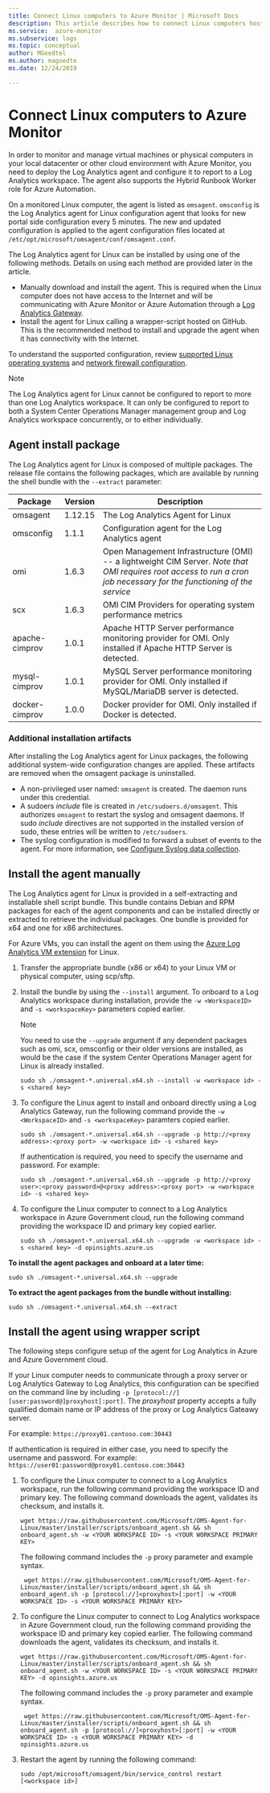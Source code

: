 ```yaml
---
title: Connect Linux computers to Azure Monitor | Microsoft Docs
description: This article describes how to connect Linux computers hosted in other clouds or on-premises to Azure Monitor with the Log Analytics agent for Linux.
ms.service:  azure-monitor
ms.subservice: logs
ms.topic: conceptual
author: MGoedtel
ms.author: magoedte
ms.date: 12/24/2019

---
```


# Connect Linux computers to Azure Monitor

In order to monitor and manage virtual machines or physical computers in your local datacenter or other cloud environment with Azure Monitor, you need to deploy the Log Analytics agent and configure it to report to a Log Analytics workspace. The agent also supports the Hybrid Runbook Worker role for Azure Automation.

On a monitored Linux computer, the agent is listed as `omsagent`. `omsconfig` is the Log Analytics agent for Linux configuration agent that looks for new portal side configuration every 5 minutes. The new and updated configuration is applied to the agent configuration files located at `/etc/opt/microsoft/omsagent/conf/omsagent.conf`.

The Log Analytics agent for Linux can be installed by using one of the following methods. Details on using each method are provided later in the article.

* Manually download and install the agent. This is required when the Linux computer does not have access to the Internet and will be communicating with Azure Monitor or Azure Automation through a [Log Analytics Gateway](gateway.md).  
* Install the agent for Linux calling a wrapper-script hosted on GitHub. This is the recommended method to install and upgrade the agent when it has connectivity with the Internet.

To understand the supported configuration, review [supported Linux operating systems](log-analytics-agent.md#supported-linux-operating-systems) and [network firewall configuration](log-analytics-agent.md#network-firewall-requirements).

>[!NOTE]
>The Log Analytics agent for Linux cannot be configured to report to more than one Log Analytics workspace. It can only be configured to report to both a System Center Operations Manager management group and Log Analytics workspace concurrently, or to either individually.

## Agent install package

The Log Analytics agent for Linux is composed of multiple packages. The release file contains the following packages, which are available by running the shell bundle with the `--extract` parameter:

**Package** | **Version** | **Description**
----------- | ----------- | --------------
omsagent | 1.12.15 | The Log Analytics Agent for Linux
omsconfig | 1.1.1 | Configuration agent for the Log Analytics agent
omi | 1.6.3 | Open Management Infrastructure (OMI) -- a lightweight CIM Server. *Note that OMI requires root access to run a cron job necessary for the functioning of the service*
scx | 1.6.3 | OMI CIM Providers for operating system performance metrics
apache-cimprov | 1.0.1 | Apache HTTP Server performance monitoring provider for OMI. Only installed if Apache HTTP Server is detected.
mysql-cimprov | 1.0.1 | MySQL Server performance monitoring provider for OMI. Only installed if MySQL/MariaDB server is detected.
docker-cimprov | 1.0.0 | Docker provider for OMI. Only installed if Docker is detected.

### Additional installation artifacts

After installing the Log Analytics agent for Linux packages, the following additional system-wide configuration changes are applied. These artifacts are removed when the omsagent package is uninstalled.

* A non-privileged user named: `omsagent` is created. The daemon runs under this credential. 
* A sudoers *include* file is created in `/etc/sudoers.d/omsagent`. This authorizes `omsagent` to restart the syslog and omsagent daemons. If sudo *include* directives are not supported in the installed version of sudo, these entries will be written to `/etc/sudoers`.
* The syslog configuration is modified to forward a subset of events to the agent. For more information, see [Configure Syslog data collection](data-sources-syslog.md).

## Install the agent manually

The Log Analytics agent for Linux is provided in a self-extracting and installable shell script bundle. This bundle contains Debian and RPM packages for each of the agent components and can be installed directly or extracted to retrieve the individual packages. One bundle is provided for x64 and one for x86 architectures. 

For Azure VMs, you can install the agent on them using the [Azure Log Analytics VM extension](../../virtual-machines/extensions/oms-linux.md) for Linux. 

1. Transfer the appropriate bundle (x86 or x64) to your Linux VM or physical computer, using scp/sftp.

2. Install the bundle by using the `--install` argument. To onboard to a Log Analytics workspace during installation, provide the `-w <WorkspaceID>` and `-s <workspaceKey>` parameters copied earlier.

    >[!NOTE]
    >You need to use the `--upgrade` argument if any dependent packages such as omi, scx, omsconfig or their older versions are installed, as would be the case if the system Center Operations Manager agent for Linux is already installed. 

    ```
    sudo sh ./omsagent-*.universal.x64.sh --install -w <workspace id> -s <shared key>
    ```

3. To configure the Linux agent to install and onboard directly using a Log Analytics Gateway, run the following command provide the `-w <WorkspaceID>` and `-s <workspaceKey>` paramters copied earlier.

    ```
    sudo sh ./omsagent-*.universal.x64.sh --upgrade -p http://<proxy address>:<proxy port> -w <workspace id> -s <shared key>
    ```

    If authentication is required, you need to specify the username and password. For example: 
    
    ```
    sudo sh ./omsagent-*.universal.x64.sh --upgrade -p http://<proxy user>:<proxy password>@<proxy address>:<proxy port> -w <workspace id> -s <shared key>
    ```

4. To configure the Linux computer to connect to a Log Analytics workspace in Azure Government cloud, run the following command providing the workspace ID and primary key copied earlier.

    ```
    sudo sh ./omsagent-*.universal.x64.sh --upgrade -w <workspace id> -s <shared key> -d opinsights.azure.us
    ```

**To install the agent packages and onboard at a later time:**
```
sudo sh ./omsagent-*.universal.x64.sh --upgrade
```

**To extract the agent packages from the bundle without installing:**
```
sudo sh ./omsagent-*.universal.x64.sh --extract
```

## Install the agent using wrapper script

The following steps configure setup of the agent for Log Analytics in Azure and Azure Government cloud.  

If your Linux computer needs to communicate through a proxy server or Log Analytics Gateway to Log Analytics, this configuration can be specified on the command line by including `-p [protocol://][user:password@]proxyhost[:port]`.  The *proxyhost* property accepts a fully qualified domain name or IP address of the proxy or Log Analytics Gateawy server. 

For example: `https://proxy01.contoso.com:30443`

If authentication is required in either case, you need to specify the username and password.  For example: `https://user01:password@proxy01.contoso.com:30443`

1. To configure the Linux computer to connect to a Log Analytics workspace, run the following command providing the workspace ID and primary key. The following command downloads the agent, validates its checksum, and installs it.
    
    ```
    wget https://raw.githubusercontent.com/Microsoft/OMS-Agent-for-Linux/master/installer/scripts/onboard_agent.sh && sh onboard_agent.sh -w <YOUR WORKSPACE ID> -s <YOUR WORKSPACE PRIMARY KEY>
    ```

    The following command includes the `-p` proxy parameter and example syntax.

   ```
    wget https://raw.githubusercontent.com/Microsoft/OMS-Agent-for-Linux/master/installer/scripts/onboard_agent.sh && sh onboard_agent.sh -p [protocol://]<proxyhost>[:port] -w <YOUR WORKSPACE ID> -s <YOUR WORKSPACE PRIMARY KEY>
    ```

2. To configure the Linux computer to connect to Log Analytics workspace in Azure Government cloud, run the following command providing the workspace ID and primary key copied earlier. The following command downloads the agent, validates its checksum, and installs it. 

    ```
    wget https://raw.githubusercontent.com/Microsoft/OMS-Agent-for-Linux/master/installer/scripts/onboard_agent.sh && sh onboard_agent.sh -w <YOUR WORKSPACE ID> -s <YOUR WORKSPACE PRIMARY KEY> -d opinsights.azure.us
    ``` 

    The following command includes the `-p` proxy parameter and example syntax.

   ```
    wget https://raw.githubusercontent.com/Microsoft/OMS-Agent-for-Linux/master/installer/scripts/onboard_agent.sh && sh onboard_agent.sh -p [protocol://]<proxyhost>[:port] -w <YOUR WORKSPACE ID> -s <YOUR WORKSPACE PRIMARY KEY> -d opinsights.azure.us
    ```
2. Restart the agent by running the following command: 

    ```
    sudo /opt/microsoft/omsagent/bin/service_control restart [<workspace id>]
    ``` 